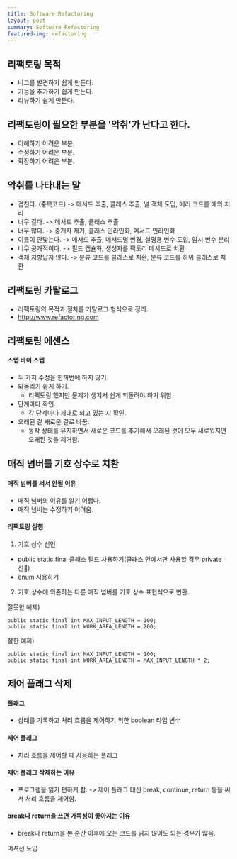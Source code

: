 ```yaml
---
title: Software Refactoring
layout: post
summary: Software Refactoring
featured-img: refactoring
---
```

## 리팩토링 목적

- 버그를 발견하기 쉽게 만든다.
- 기능을 추가하기 쉽게 만든다.
- 리뷰하기 쉽게 만든다.

## 리팩토링이 필요한 부분을 '악취'가 난다고 한다.

- 이해하기 어려운 부분.
- 수정하기 어려운 부분.
- 확장하기 어려운 부분.

## 악취를 나타내는 말

- 겹친다. (중복코드) -> 메서드 추출, 클래스 추츨, 널 객체 도입, 에러 코드를 예외 처리
- 너무 길다. -> 메서드 추출, 클래스 추츨
- 너무 많다. -> 중개자 제거, 클래스 인라인화, 메서드 인라인화
- 이름이 안맞는다. -> 메서드 추출, 메서드명 변경, 설명용 변수 도입, 임시 변수 분리
- 너무 공개적이다. -> 필드 캡슐화, 생성자를 팩토리 메서드로 치환
- 객체 지향답지 않다. -> 분류 코드를 클래스로 치환, 분류 코드를 하위 클래스로 치환

## 리팩토링 카탈로그
- 리팩토링의 목적과 절차를 카탈로그 형식으로 정리.
- <http://www.refactoring.com>

## 리팩토링 에센스
#### 스텝 바이 스텝
  - 두 가지 수정을 한꺼번에 하지 않기.
- 되돌리기 쉽게 하기.
  - 리팩토링 했지만 문제가 생겨서 쉽게 되돌려야 하기 위함.
- 단계마다 확인.
  - 각 단계마다 제대로 되고 있는 지 확인.
- 오래된 걸 새로운 걸로 바꿈.
  - 동작 상태를 유지하면서 새로운 코드를 추가해서 오래된 것이 모두 새로워지면 오래된 것을 제거함.


## 매직 넘버를 기호 상수로 치환

#### 매직 넘버를 써서 안될 이유
- 매직 넘버의 이유를 알기 어렵다.
- 매직 넘버는 수정하기 어려움.

#### 리팩토링 실행
1. 기호 상수 선언
- public static final 클래스 필드 사용하기(클래스 안에서만 사용할 경우 private 선)
- enum 사용하기
2. 기호 상수에 의존하는 다른 매직 넘버를 기호 상수 표현식으로 변환.

잘못한 예제)
~~~
public static final int MAX_INPUT_LENGTH = 100;
public static final int WORK_AREA_LENGTH = 200;
~~~

잘한 예제)
~~~
public static final int MAX_INPUT_LENGTH = 100;
public static final int WORK_AREA_LENGTH = MAX_INPUT_LENGTH * 2;
~~~

## 제어 플래그 삭제
#### 플래그
- 상태를 기록하고 처리 흐름을 제어하기 위한 boolean 타입 변수
#### 제어 플래그
- 처리 흐름을 제어할 때 사용하는 플래그

#### 제어 플래그 삭제하는 이유
- 프로그램을 읽기 편하게 함.
-> 제어 플래그 대신 break, continue, return 등을 써서 처리 흐름을 제어함.

#### break나 return을 쓰면 가독성이 좋아지는 이유
- break나 return을 본 순간 이후에 오는 코드를 읽지 않아도 되는 경우가 많음.

어셔선 도입
